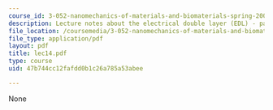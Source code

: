 ```yaml
---
course_id: 3-052-nanomechanics-of-materials-and-biomaterials-spring-2007
description: Lecture notes about the electrical double layer (EDL) - part 1.
file_location: /coursemedia/3-052-nanomechanics-of-materials-and-biomaterials-spring-2007/47b744cc12fafdd0b1c26a785a53abee_lec14.pdf
file_type: application/pdf
layout: pdf
title: lec14.pdf
type: course
uid: 47b744cc12fafdd0b1c26a785a53abee

---
```

None